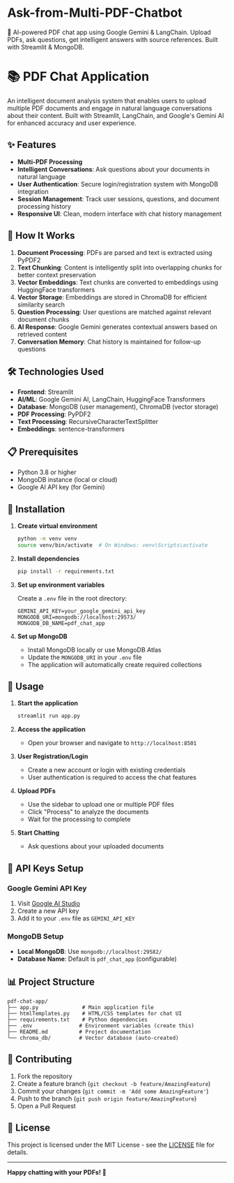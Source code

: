 # Ask-from-Multi-PDF-Chatbot
👾 AI-powered PDF chat app using Google Gemini &amp; LangChain. Upload PDFs, ask questions, get intelligent answers with source references. Built with Streamlit &amp; MongoDB.

# 📚 PDF Chat Application

An intelligent document analysis system that enables users to upload multiple PDF documents and engage in natural language conversations about their content. Built with Streamlit, LangChain, and Google's Gemini AI for enhanced accuracy and user experience.

## ✨ Features

- **Multi-PDF Processing**
- **Intelligent Conversations**: Ask questions about your documents in natural language
- **User Authentication**: Secure login/registration system with MongoDB integration
- **Session Management**: Track user sessions, questions, and document processing history
- **Responsive UI**: Clean, modern interface with chat history management

## 🔧 How It Works

1. **Document Processing**: PDFs are parsed and text is extracted using PyPDF2
2. **Text Chunking**: Content is intelligently split into overlapping chunks for better context preservation
3. **Vector Embeddings**: Text chunks are converted to embeddings using HuggingFace transformers
4. **Vector Storage**: Embeddings are stored in ChromaDB for efficient similarity search
5. **Question Processing**: User questions are matched against relevant document chunks
6. **AI Response**: Google Gemini generates contextual answers based on retrieved content
7. **Conversation Memory**: Chat history is maintained for follow-up questions

## 🛠️ Technologies Used

- **Frontend**: Streamlit
- **AI/ML**: Google Gemini AI, LangChain, HuggingFace Transformers
- **Database**: MongoDB (user management), ChromaDB (vector storage)
- **PDF Processing**: PyPDF2
- **Text Processing**: RecursiveCharacterTextSplitter
- **Embeddings**: sentence-transformers

## 📋 Prerequisites

- Python 3.8 or higher
- MongoDB instance (local or cloud)
- Google AI API key (for Gemini)

## 🚀 Installation

1. **Create virtual environment**
   ```bash
   python -m venv venv
   source venv/bin/activate  # On Windows: venv\Scripts\activate
   ```

2. **Install dependencies**
   ```bash
   pip install -r requirements.txt
   ```

3. **Set up environment variables**
   
   Create a `.env` file in the root directory:
   ```env
   GEMINI_API_KEY=your_google_gemini_api_key
   MONGODB_URI=mongodb://localhost:29573/
   MONGODB_DB_NAME=pdf_chat_app
   ```

4. **Set up MongoDB**
   - Install MongoDB locally or use MongoDB Atlas
   - Update the `MONGODB_URI` in your `.env` file
   - The application will automatically create required collections

## 📖 Usage

1. **Start the application**
   ```bash
   streamlit run app.py
   ```

2. **Access the application**
   - Open your browser and navigate to `http://localhost:8501`

3. **User Registration/Login**
   - Create a new account or login with existing credentials
   - User authentication is required to access the chat features

4. **Upload PDFs**
   - Use the sidebar to upload one or multiple PDF files
   - Click "Process" to analyze the documents
   - Wait for the processing to complete

5. **Start Chatting**
   - Ask questions about your uploaded documents

## 🔑 API Keys Setup

### Google Gemini API Key
1. Visit [Google AI Studio](https://makersuite.google.com/app/apikey)
2. Create a new API key
3. Add it to your `.env` file as `GEMINI_API_KEY`

### MongoDB Setup
- **Local MongoDB**: Use `mongodb://localhost:29582/`
- **Database Name**: Default is `pdf_chat_app` (configurable)

## 📊 Project Structure

```
pdf-chat-app/
├── app.py              # Main application file
├── htmlTemplates.py    # HTML/CSS templates for chat UI
├── requirements.txt    # Python dependencies
├── .env               # Environment variables (create this)
├── README.md          # Project documentation
└── chroma_db/         # Vector database (auto-created)
```

## 🤝 Contributing

1. Fork the repository
2. Create a feature branch (`git checkout -b feature/AmazingFeature`)
3. Commit your changes (`git commit -m 'Add some AmazingFeature'`)
4. Push to the branch (`git push origin feature/AmazingFeature`)
5. Open a Pull Request

## 📝 License

This project is licensed under the MIT License - see the [LICENSE](LICENSE) file for details.

---

**Happy chatting with your PDFs! 🚀**
